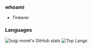 ### whoami
- Tinkerer

### Languages

![luigi morel's GitHub stats](https://github-readme-stats.vercel.app/api?username=morelmiles&count_private=true&theme=highcontrast)
![Top Langs](https://github-readme-stats.vercel.app/api/top-langs/?username=morelmiles&layout=compact&count_private=true&theme=highcontrast)
